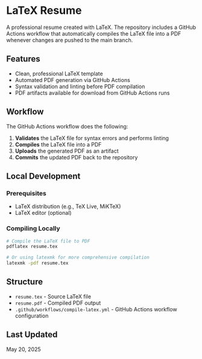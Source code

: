 # LaTeX Resume

A professional resume created with LaTeX. The repository includes a GitHub Actions workflow that automatically compiles the LaTeX file into a PDF whenever changes are pushed to the main branch.

## Features

- Clean, professional LaTeX template
- Automated PDF generation via GitHub Actions
- Syntax validation and linting before PDF compilation
- PDF artifacts available for download from GitHub Actions runs

## Workflow

The GitHub Actions workflow does the following:

1. **Validates** the LaTeX file for syntax errors and performs linting
2. **Compiles** the LaTeX file into a PDF
3. **Uploads** the generated PDF as an artifact
4. **Commits** the updated PDF back to the repository

## Local Development

### Prerequisites

- LaTeX distribution (e.g., TeX Live, MiKTeX)
- LaTeX editor (optional)

### Compiling Locally

```bash
# Compile the LaTeX file to PDF
pdflatex resume.tex

# Or using latexmk for more comprehensive compilation
latexmk -pdf resume.tex
```

## Structure

- `resume.tex` - Source LaTeX file
- `resume.pdf` - Compiled PDF output
- `.github/workflows/compile-latex.yml` - GitHub Actions workflow configuration

## Last Updated

May 20, 2025
